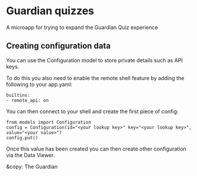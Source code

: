 # Guardian quizzes

A microapp for trying to expand the Guardian Quiz experience

## Creating configuration data

You can use the Configuration model to store private details such as API keys.

To do this you also need to enable the remote shell feature by adding the following to your app.yaml:

	builtins:
	- remote_api: on

You can then connect to your shell and create the first piece of config:

	from models import Configuration
	config = Configuration(id="<your lookup key>" key="<your lookup key>", value="<your value>")
	config.put()

Once this value has been created you can then create other configuration via the Data Viewer.

&copy: The Guardian